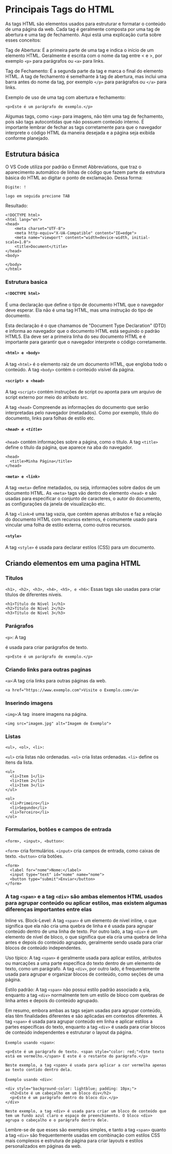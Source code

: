 # Principais Tags do HTML

As tags HTML são elementos usados para estruturar e formatar o conteúdo de uma página da web. Cada tag é geralmente composta por uma tag de abertura e uma tag de fechamento. Aqui está uma explicação curta sobre esses conceitos:

Tag de Abertura: É a primeira parte de uma tag e indica o início de um elemento HTML. Geralmente é escrita com o nome da tag entre < e >, por exemplo `<p>` para parágrafos ou `<a>` para links.

Tag de Fechamento: É a segunda parte da tag e marca o final do elemento HTML. A tag de fechamento é semelhante à tag de abertura, mas inclui uma barra antes do nome da tag, por exemplo `</p>` para parágrafos ou `</a>` para links.

Exemplo de uso de uma tag com abertura e fechamento:

```
<p>Este é um parágrafo de exemplo.</p>
```

Algumas tags, como `<img>` para imagens, não têm uma tag de fechamento, pois são tags autocontidas que não possuem conteúdo interno. É importante lembrar de fechar as tags corretamente para que o navegador interprete o código HTML da maneira desejada e a página seja exibida conforme planejado.

## Estrutura básica

O VS Code utiliza por padrão o Emmet Abbreviations, que traz o aparecimento automático de linhas de código que fazem parte da estrutura básica do HTML ao digitar o ponto de exclamação. Dessa forma:

```
Digite: !

logo em seguida precione TAB

```

Resultado:

```
<!DOCTYPE html>
<html lang="en">
<head>
    <meta charset="UTF-8">
    <meta http-equiv="X-UA-Compatible" content="IE=edge">
    <meta name="viewport" content="width=device-width, initial-scale=1.0">
    <title>Document</title>
</head>
<body>

</body>
</html>

```

### Estrutura basica

#### `<!DOCTYPE html>`

 É uma declaração que define o tipo de documento HTML que o navegador deve esperar. Ela não é uma tag HTML, mas uma instrução do tipo de documento.

Esta declaração é o que chamamos de "Document Type Declaration" (DTD) e informa ao navegador que o documento HTML está seguindo o padrão HTML5. Ela deve ser a primeira linha do seu documento HTML e é importante para garantir que o navegador interprete o código corretamente.

#### `<html> e <body>`

A tag `<html>` é o elemento raiz de um documento HTML, que engloba todo o conteúdo.
A tag `<body>` contém o conteúdo visível da página.

#### `<script> e <head>`

A tag `<script>` contém instruções de script ou aponta para um arquivo de script externo por meio do atributo src.

A tag `<head>` Compreende as informações do documento que serão interpretadas pelo navegador (metadados). Como por exemplo, título do documento, links para folhas de estilo etc.

##### `<head> e <title>`

`<head>` contém informações sobre a página, como o título. A tag `<title>` define o título da página, que aparece na aba do navegador.

```
<head>
  <title>Minha Página</title>
</head>

```

#### `<meta> e <link>`

A tag `<meta>` define metadados, ou seja, informações sobre dados de um documento HTML. As `<meta>` tags vão dentro do elemento `<head>` e são usadas para especificar o conjunto de caracteres, o autor do documento, as configurações da janela de visualização etc.

A tag `<link>`é uma tag vazia, que contém apenas atributos e faz a relação do documento HTML com recursos externos, é comumente usado para vincular uma folha de estilo externa, como outros recursos.

#### `<style>`

A tag `<style>` é usada para declarar estilos (CSS) para um documento.

## Criando elementos em uma pagina HTML

### Titulos

 `<h1>, <h2>, <h3>, <h4>, <h5>, e <h6>`: Essas tags são usadas para criar títulos de diferentes níveis.

 ```
<h1>Título de Nível 1</h1>
<h2>Título de Nível 2</h2>
<h3>Título de Nível 3</h3>
 ```

### Parágrafos

 `<p>`: A tag <p> é usada para criar parágrafos de texto.

 ```
 <p>Este é um parágrafo de exemplo.</p>

 ```

### Criando links para outras paginas

 `<a>`:A tag <a> cria links para outras páginas da web.

 ```
 <a href="https://www.exemplo.com">Visite o Exemplo.com</a>

 ```

### Inserindo imagens

 `<img>`:A tag <img> insere imagens na página.

 ```
 <img src="imagem.jpg" alt="Imagem de Exemplo">

 ```

### Listas

`<ul>, <ol>, <li>:`

`<ul>` cria listas não ordenadas.
`<ol>` cria listas ordenadas.
`<li>` define os itens da lista.

```
<ul>
  <li>Item 1</li>
  <li>Item 2</li>
  <li>Item 3</li>
</ul>

<ol>
  <li>Primeiro</li>
  <li>Segundo</li>
  <li>Terceiro</li>
</ol>

```

### Formularios, botões e campos de entrada

 `<form>, <input>, <button>`:

`<form>` cria formulários.
`<input>` cria campos de entrada, como caixas de texto.
`<button>` cria botões.

```
<form>
  <label for="nome">Nome:</label>
  <input type="text" id="nome" name="nome">
  <button type="submit">Enviar</button>
</form>

```

### A tag `<span>` e a tag `<div>` são ambas elementos HTML usados para agrupar conteúdo ou aplicar estilos, mas existem algumas diferenças importantes entre elas

Inline vs. Block-Level: A tag `<span>` é um elemento de nível inline, o que significa que ela não cria uma quebra de linha e é usada para agrupar conteúdo dentro de uma linha de texto. Por outro lado, a tag `<div>` é um elemento de nível de bloco, o que significa que ela cria uma quebra de linha antes e depois do conteúdo agrupado, geralmente sendo usada para criar blocos de conteúdo independentes.

Uso típico: A tag `<span>` é geralmente usada para aplicar estilos, atributos ou marcações a uma parte específica do texto dentro de um elemento de texto, como um parágrafo. A tag `<div>`, por outro lado, é frequentemente usada para agrupar e organizar blocos de conteúdo, como seções de uma página.

Estilo padrão: A tag `<span>` não possui estilo padrão associado a ela, enquanto a tag `<div>` normalmente tem um estilo de bloco com quebras de linha antes e depois do conteúdo agrupado.

Em resumo, embora ambas as tags sejam usadas para agrupar conteúdo, elas têm finalidades diferentes e são aplicadas em contextos diferentes. A tag `<span>` é usada para agrupar conteúdo em linha e aplicar estilos a partes específicas do texto, enquanto a tag `<div>` é usada para criar blocos de conteúdo independentes e estruturar o layout da página.

`Exemplo usando <span>`:

```
<p>Este é um parágrafo de texto. <span style="color: red;">Este texto está em vermelho.</span> E este é o restante do parágrafo.</p>

Neste exemplo, a tag <span> é usada para aplicar a cor vermelha apenas ao texto contido dentro dela.

```

`Exemplo usando <div>`:

```
<div style="background-color: lightblue; padding: 10px;">
  <h2>Este é um cabeçalho em um bloco div</h2>
  <p>Este é um parágrafo dentro do bloco div.</p>
</div>

Neste exemplo, a tag <div> é usada para criar um bloco de conteúdo que tem um fundo azul claro e espaço de preenchimento. O bloco <div> agrupa o cabeçalho e o parágrafo dentro dele.

```

Lembre-se de que esses são exemplos simples, e tanto a tag `<span>` quanto a tag `<div>` são frequentemente usadas em combinação com estilos CSS mais complexos e estrutura de página para criar layouts e estilos personalizados em páginas da web.
